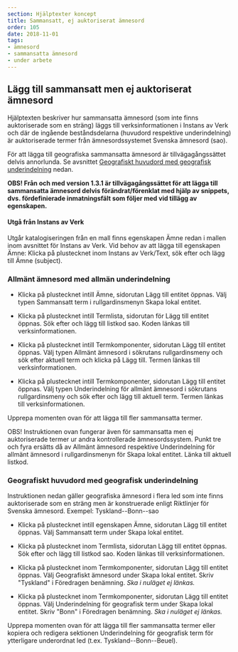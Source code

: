 ```yaml
---
section: Hjälptexter koncept
title: Sammansatt, ej auktoriserat ämnesord
order: 105
date: 2018-11-01
tags:
- ämnesord
- sammansatta ämnesord
- under arbete
---
```


## Lägg till sammansatt men ej auktoriserat ämnesord 

Hjälptexten beskriver hur sammansatta ämnesord (som inte finns auktoriserade som en sträng) läggs till verksinformationen i Instans av Verk och där de ingående beståndsdelarna (huvudord respektive underindelning) är auktoriserade termer från ämnesordssystemet Svenska ämnesord (sao). 

För att lägga till geografiska sammansatta ämnesord är tillvägagångssättet delvis annorlunda. Se avsnittet [Geografiskt huvudord med geografisk underindelning](#geografiskt-huvudord-med-geografisk-underindelning) nedan.

**OBS! Från och med version 1.3.1 är tillvägagångssättet för att lägga till sammansatta ämnesord delvis förändrat/förenklat med hjälp av snippets, dvs. fördefinierade inmatningsfält som följer med vid tillägg av egenskapen.**

#### Utgå från Instans av Verk
Utgår katalogiseringen från en mall finns egenskapen Ämne redan i mallen inom avsnittet för Instans av Verk. Vid behov av att lägga till egenskapen Ämne: Klicka på plustecknet inom Instans av Verk/Text, sök efter och lägg till Ämne (subject).

### Allmänt ämnesord med allmän underindelning

* Klicka på plustecknet intill Ämne, sidorutan Lägg till entitet öppnas. Välj typen Sammansatt term i rullgardinsmenyn Skapa lokal entitet. 

* Klicka på plustecknet intill Termlista, sidorutan för Lägg till entitet öppnas. Sök efter och lägg till listkod sao. Koden länkas till verksinformationen.

* Klicka på plustecknet intill Termkomponenter, sidorutan Lägg till entitet öppnas. Välj typen Allmänt ämnesord i sökrutans rullgardinsmeny och sök efter aktuell term och klicka på Lägg till. Termen länkas till verksinformationen.

* Klicka på plustecknet intill Termkomponenter, sidorutan Lägg till entitet öppnas. Välj typen Underindelning för allmänt ämnesord i sökrutans rullgardinsmeny och sök efter och lägg till aktuell term. Termen länkas till verksinformationen.

Upprepa momenten ovan för att lägga till fler sammansatta termer.

OBS! Instruktionen ovan fungerar även för sammansatta men ej auktoriserade termer ur andra kontrollerade ämnesordssystem. Punkt tre och fyra ersätts då av Allmänt ämnesord respektive Underindelning för allmänt ämnesord i rullgardinsmenyn för Skapa lokal entitet. Länka till aktuell listkod.


### Geografiskt huvudord med geografisk underindelning
Instruktionen nedan gäller geografiska ämnesord i flera led som inte finns auktoriserade som en sträng men är konstruerade enligt Riktlinjer för Svenska ämnesord. Exempel: Tyskland--Bonn--sao

* Klicka på plustecknet intill egenskapen Ämne, sidorutan Lägg till entitet öppnas. Välj Sammansatt term under Skapa lokal entitet.

* Klicka på plustecknet inom Termlista, sidorutan Lägg till entitet öppnas. Sök efter och lägg till listkod sao. Koden länkas till verksinformationen.

* Klicka på plustecknet inom Termkomponenter, sidorutan Lägg till entitet öppnas. Välj Geografiskt ämnesord under Skapa lokal entitet. Skriv "Tyskland" i Föredragen benämning. *Ska i nuläget ej länkas.*
    
* Klicka på plustecknet inom Termkomponenter, sidorutan Lägg till entitet öppnas. Välj Underindelning för geografisk term under Skapa lokal entitet. Skriv "Bonn" i Föredragen benämning. *Ska i nuläget ej länkas.*

Upprepa momenten ovan för att lägga till fler sammansatta termer eller kopiera och redigera sektionen Underindelning för geografisk term för ytterligare underordnat led (t.ex. Tyskland--Bonn--Beuel).
